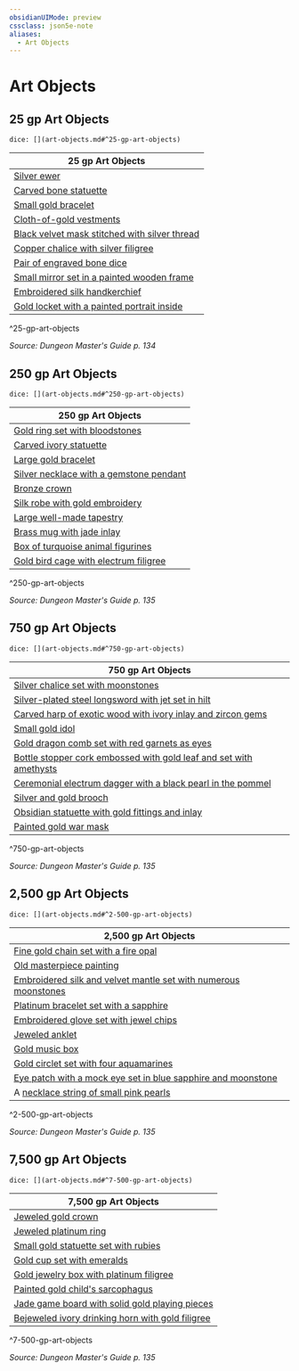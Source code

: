 ```yaml
---
obsidianUIMode: preview
cssclass: json5e-note
aliases:
  - Art Objects
---
```

# Art Objects


## 25 gp Art Objects

`dice: [](art-objects.md#^25-gp-art-objects)`

| 25 gp Art Objects |
|-------------------|
| [Silver ewer](/compendium/items/silver-ewer.md) |
| [Carved bone statuette](/compendium/items/carved-bone-statuette.md) |
| [Small gold bracelet](/compendium/items/small-gold-bracelet.md) |
| [Cloth-of-gold vestments](/compendium/items/cloth-of-gold-vestments.md) |
| [Black velvet mask stitched with silver thread](/compendium/items/black-velvet-mask-stitched-with-silver-thread.md) |
| [Copper chalice with silver filigree](/compendium/items/copper-chalice-with-silver-filigree.md) |
| [Pair of engraved bone dice](/compendium/items/pair-of-engraved-bone-dice.md) |
| [Small mirror set in a painted wooden frame](/compendium/items/small-mirror-set-in-a-painted-wooden-frame.md) |
| [Embroidered silk handkerchief](/compendium/items/embroidered-silk-handkerchief.md) |
| [Gold locket with a painted portrait inside](/compendium/items/gold-locket-with-a-painted-portrait-inside.md) |
^25-gp-art-objects

_Source: Dungeon Master's Guide p. 134_

## 250 gp Art Objects

`dice: [](art-objects.md#^250-gp-art-objects)`

| 250 gp Art Objects |
|--------------------|
| [Gold ring set with bloodstones](/compendium/items/gold-ring-set-with-bloodstones.md) |
| [Carved ivory statuette](/compendium/items/carved-ivory-statuette.md) |
| [Large gold bracelet](/compendium/items/large-gold-bracelet.md) |
| [Silver necklace with a gemstone pendant](/compendium/items/silver-necklace-with-a-gemstone-pendant.md) |
| [Bronze crown](/compendium/items/bronze-crown.md) |
| [Silk robe with gold embroidery](/compendium/items/silk-robe-with-gold-embroidery.md) |
| [Large well-made tapestry](/compendium/items/large-well-made-tapestry.md) |
| [Brass mug with jade inlay](/compendium/items/brass-mug-with-jade-inlay.md) |
| [Box of turquoise animal figurines](/compendium/items/box-of-turquoise-animal-figurines.md) |
| [Gold bird cage with electrum filigree](/compendium/items/gold-bird-cage-with-electrum-filigree.md) |
^250-gp-art-objects

_Source: Dungeon Master's Guide p. 135_

## 750 gp Art Objects

`dice: [](art-objects.md#^750-gp-art-objects)`

| 750 gp Art Objects |
|--------------------|
| [Silver chalice set with moonstones](/compendium/items/silver-chalice-set-with-moonstones.md) |
| [Silver-plated steel longsword with jet set in hilt](/compendium/items/silver-plated-steel-longsword-with-jet-set-in-hilt.md) |
| [Carved harp of exotic wood with ivory inlay and zircon gems](/compendium/items/carved-harp-of-exotic-wood-with-ivory-inlay-and-zircon-gems.md) |
| [Small gold idol](/compendium/items/small-gold-idol.md) |
| [Gold dragon comb set with red garnets as eyes](/compendium/items/gold-dragon-comb-set-with-red-garnets-as-eyes.md) |
| [Bottle stopper cork embossed with gold leaf and set with amethysts](/compendium/items/bottle-stopper-cork-embossed-with-gold-leaf-and-set-with-amethysts.md) |
| [Ceremonial electrum dagger with a black pearl in the pommel](/compendium/items/ceremonial-electrum-dagger-with-a-black-pearl-in-the-pommel.md) |
| [Silver and gold brooch](/compendium/items/silver-and-gold-brooch.md) |
| [Obsidian statuette with gold fittings and inlay](/compendium/items/obsidian-statuette-with-gold-fittings-and-inlay.md) |
| [Painted gold war mask](/compendium/items/painted-gold-war-mask.md) |
^750-gp-art-objects

_Source: Dungeon Master's Guide p. 135_

## 2,500 gp Art Objects

`dice: [](art-objects.md#^2-500-gp-art-objects)`

| 2,500 gp Art Objects |
|----------------------|
| [Fine gold chain set with a fire opal](/compendium/items/fine-gold-chain-set-with-a-fire-opal.md) |
| [Old masterpiece painting](/compendium/items/old-masterpiece-painting.md) |
| [Embroidered silk and velvet mantle set with numerous moonstones](/compendium/items/embroidered-silk-and-velvet-mantle-set-with-numerous-moonstones.md) |
| [Platinum bracelet set with a sapphire](/compendium/items/platinum-bracelet-set-with-a-sapphire.md) |
| [Embroidered glove set with jewel chips](/compendium/items/embroidered-glove-set-with-jewel-chips.md) |
| [Jeweled anklet](/compendium/items/jeweled-anklet.md) |
| [Gold music box](/compendium/items/gold-music-box.md) |
| [Gold circlet set with four aquamarines](/compendium/items/gold-circlet-set-with-four-aquamarines.md) |
| [Eye patch with a mock eye set in blue sapphire and moonstone](/compendium/items/eye-patch-with-a-mock-eye-set-in-blue-sapphire-and-moonstone.md) |
| A [necklace string of small pink pearls](/compendium/items/necklace-string-of-small-pink-pearls.md) |
^2-500-gp-art-objects

_Source: Dungeon Master's Guide p. 135_

## 7,500 gp Art Objects

`dice: [](art-objects.md#^7-500-gp-art-objects)`

| 7,500 gp Art Objects |
|----------------------|
| [Jeweled gold crown](/compendium/items/jeweled-gold-crown.md) |
| [Jeweled platinum ring](/compendium/items/jeweled-platinum-ring.md) |
| [Small gold statuette set with rubies](/compendium/items/small-gold-statuette-set-with-rubies.md) |
| [Gold cup set with emeralds](/compendium/items/gold-cup-set-with-emeralds.md) |
| [Gold jewelry box with platinum filigree](/compendium/items/gold-jewelry-box-with-platinum-filigree.md) |
| [Painted gold child's sarcophagus](/compendium/items/painted-gold-childs-sarcophagus.md) |
| [Jade game board with solid gold playing pieces](/compendium/items/jade-game-board-with-solid-gold-playing-pieces.md) |
| [Bejeweled ivory drinking horn with gold filigree](/compendium/items/bejeweled-ivory-drinking-horn-with-gold-filigree.md) |
^7-500-gp-art-objects

_Source: Dungeon Master's Guide p. 135_